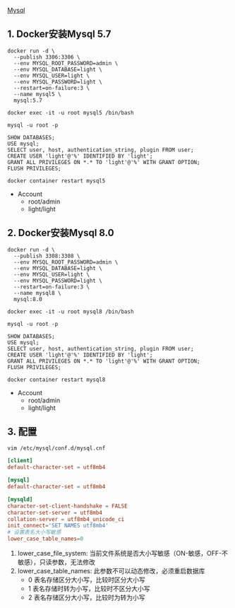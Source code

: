 [Mysql](https://hub.docker.com/_/mysql)

## 1. Docker安装Mysql 5.7
```shell
docker run -d \
  --publish 3306:3306 \
  --env MYSQL_ROOT_PASSWORD=admin \
  --env MYSQL_DATABASE=light \
  --env MYSQL_USER=light \
  --env MYSQL_PASSWORD=light \
  --restart=on-failure:3 \
  --name mysql5 \
  mysql:5.7

docker exec -it -u root mysql5 /bin/bash

mysql -u root -p

SHOW DATABASES;
USE mysql;
SELECT user, host, authentication_string, plugin FROM user;
CREATE USER 'light'@'%' IDENTIFIED BY 'light';
GRANT ALL PRIVILEGES ON *.* TO 'light'@'%' WITH GRANT OPTION;
FLUSH PRIVILEGES;

docker container restart mysql5
```

- Account
  - root/admin
  - light/light

## 2. Docker安装Mysql 8.0
```shell
docker run -d \
  --publish 3308:3308 \
  --env MYSQL_ROOT_PASSWORD=admin \
  --env MYSQL_DATABASE=light \
  --env MYSQL_USER=light \
  --env MYSQL_PASSWORD=light \
  --restart=on-failure:3 \
  --name mysql8 \
  mysql:8.0

docker exec -it -u root mysql8 /bin/bash

mysql -u root -p

SHOW DATABASES;
USE mysql;
SELECT user, host, authentication_string, plugin FROM user;
CREATE USER 'light'@'%' IDENTIFIED BY 'light';
GRANT ALL PRIVILEGES ON *.* TO 'light'@'%' WITH GRANT OPTION;
FLUSH PRIVILEGES;

docker container restart mysql8
```

- Account
  - root/admin
  - light/light

## 3. 配置
```shell
vim /etc/mysql/conf.d/mysql.cnf
```

```conf
[client]
default-character-set = utf8mb4

[mysql]
default-character-set = utf8mb4

[mysqld]
character-set-client-handshake = FALSE
character-set-server = utf8mb4
collation-server = utf8mb4_unicode_ci
init_connect='SET NAMES utf8mb4'
# 设置表名大小写敏感
lower_case_table_names=0
```

1. lower_case_file_system: 当前文件系统是否大小写敏感（ON-敏感，OFF-不敏感），只读参数，无法修改
2. lower_case_table_names: 此参数不可以动态修改，必须重启数据库
   - 0 表名存储区分大小写，比较时区分大小写
   - 1 表名存储时转为小写，比较时不区分大小写
   - 2 表名存储区分大小写，比较时为转为小写